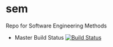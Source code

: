 # sem
Repo for Software Engineering Methods

- Master Build Status [![Build Status](https://travis-ci.org/kamaru578/sem.svg?branch=master)](https://travis-ci.org/kamaru578/sem)